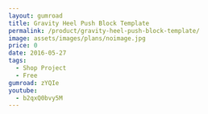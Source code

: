 ```yaml
---
layout: gumroad
title: Gravity Heel Push Block Template
permalink: /product/gravity-heel-push-block-template/
image: assets/images/plans/noimage.jpg
price: 0
date: 2016-05-27
tags:
  - Shop Project
  - Free
gumroad: zYQIe
youtube:
  - b2qxQ0bvy5M
---
```

